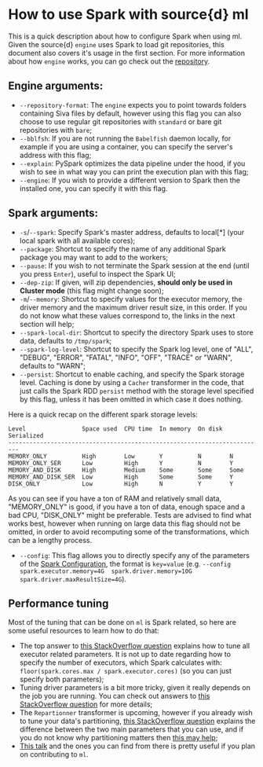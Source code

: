 # How to use Spark with source{d} ml

This is a quick description about how to configure Spark when using ml. Given the source{d} `engine` uses Spark to load git repositories, this document also covers it's usage in the first section. For more information about how `engine` works, you can go check out the [repository](https://github.com/src-d/engine).

## Engine arguments:

- `--repository-format`: The `engine` expects you to point towards folders containing Siva files by default, however using this flag you can also choose to use regular git repositories with `standard` or bare git repositories with `bare`;
- `--bblfsh`: If you are not running the `Babelfish` daemon locally, for example if you are using a container, you can specify the server's address with this flag;
- `--explain`: PySpark optimizes the data pipeline under the hood, if you wish to see in what way you can print the execution plan with this flag;
- `--engine`: If you wish to provide a different version to Spark then the installed one, you can specify it with this flag.

## Spark arguments:

- `-s`/`--spark`: Specify Spark's master address, defaults to local[*] (your local spark with all available cores);
- `--package`: Shortcut to specify the name of any additional Spark package you may want to add to the workers;
- `--pause`: If you wish to not terminate the Spark session at the end (until you press `Enter`), useful to inspect the Spark UI;
- `--dep-zip`: If given, will zip dependencies, **should only be used in Cluster mode** (this flag might change soon);
- `-m`/`--memory`: Shortcut to specify values for the executor memory, the driver memory and the maximum driver result size, in this order. If you do not know what these values correspond to, the links in the next section will help;
- `--spark-local-dir`: Shortcut to specify the directory Spark uses to store data, defaults to `/tmp/spark`;
- `--spark-log-level`: Shortcut to specify the Spark log level, one of "ALL", "DEBUG", "ERROR", "FATAL", "INFO", "OFF", "TRACE" or "WARN", defaults to "WARN";
- `--persist`: Shortcut to enable caching, and specify the Spark storage level. Caching is done by using a `Cacher` transformer in the code, that just calls the Spark RDD `persist` method with the storage level specified by this flag, unless it has been omitted in which case it does nothing.

Here is a quick recap on the different spark storage levels:
```
Level                Space used  CPU time  In memory  On disk  Serialized
-------------------------------------------------------------------------
MEMORY_ONLY          High        Low       Y          N        N
MEMORY_ONLY_SER      Low         High      Y          N        Y
MEMORY_AND_DISK      High        Medium    Some       Some     Some
MEMORY_AND_DISK_SER  Low         High      Some       Some     Y
DISK_ONLY            Low         High      N          Y        Y
```

As you can see if you have a ton of RAM and relatively small data, "MEMORY_ONLY" is good, if you have a ton of data, enough space and a bad CPU, "DISK_ONLY" might be preferable. Tests are advised to find what works best, however when running on large data this flag should not be omitted, in order to avoid recomputing some of the transformations, which can be a lengthy process.

- `--config`: This flag allows you to directly specify any of the parameters of the [Spark Configuration](https://spark.apache.org/docs/2.2.0/configuration.html), the format is `key=value` (e.g. `--config spark.executor.memory=4G  spark.driver.memory=10G spark.driver.maxResultSize=4G`).

## Performance tuning

Most of the tuning that can be done on `ml` is Spark related, so here are some useful resources to learn how to do that:

- The top answer to [this StackOverflow question](https://stackoverflow.com/questions/37871194/how-to-tune-spark-executor-number-cores-and-executor-memory) explains how to tune all executor related parameters. It is not up to date regarding how to specify the number of executors, which Spark calculates with: `floor(spark.cores.max / spark.executor.cores)` (so you can just specify both parameters);
- Tuning driver parameters is a bit more tricky, given it really depends on the job you are running. You can check out answers to [this StackOverflow question](https://stackoverflow.com/questions/27181737/how-to-deal-with-executor-memory-and-driver-memory-in-spark) for more details;
- The `Repartionner` transformer is upcoming, however if you already wish to tune your data's partitioning, [this StackOverflow question](https://stackoverflow.com/questions/45704156/what-is-the-difference-between-spark-sql-shuffle-partitions-and-spark-default-pa) explains the difference between the two main parameters that you can use, and if you do not know why partitioning matters then [this may help](https://hackernoon.com/managing-spark-partitions-with-coalesce-and-repartition-4050c57ad5c4);
- [This talk](https://www.youtube.com/watch?v=WyfHUNnMutg) and the ones you can find from there is pretty useful if you plan on contributing to `ml`.